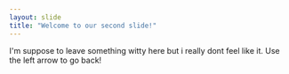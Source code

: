 ```yaml
---
layout: slide
title: "Welcome to our second slide!"
---
```

I'm suppose to leave something witty here but i really dont feel like it.
Use the left arrow to go back!
